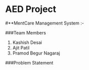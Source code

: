 # AED Project

#**MentCare Management System :-

###Team Members

1. Kashish Desai
2. Ajit Patil
3. Pramod Begur Nagaraj

###Problem Statement

